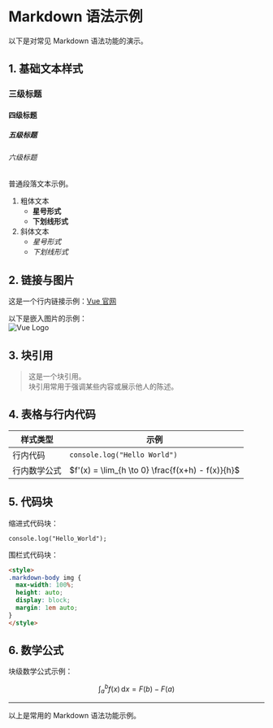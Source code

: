 # Markdown 语法示例

以下是对常见 Markdown 语法功能的演示。

## 1. 基础文本样式

### 三级标题

#### 四级标题

##### 五级标题

###### 六级标题

普通段落文本示例。

1. 粗体文本
    - **星号形式**
    - **下划线形式**
2. 斜体文本
    - *星号形式*
    - *下划线形式*

## 2. 链接与图片

这是一个行内链接示例：[Vue 官网](https://vuejs.org)

以下是嵌入图片的示例：  
![Vue Logo](https://vuejs.org/images/logo.png)

## 3. 块引用

> 这是一个块引用。  
> 块引用常用于强调某些内容或展示他人的陈述。

## 4. 表格与行内代码

| 样式类型          | 示例 |
| ----------------- | ---- |
| 行内代码          | `console.log("Hello World")` |
| 行内数学公式      | $f'(x) = \lim_{h \to 0} \frac{f(x+h) - f(x)}{h}$ |

## 5. 代码块

缩进式代码块：

    console.log("Hello_World");

围栏式代码块：

```html
<style>
.markdown-body img {
  max-width: 100%;
  height: auto;
  display: block;
  margin: 1em auto;
}
</style>
```

## 6. 数学公式

块级数学公式示例：

$$
\int_a^b f(x) \, \mathrm{d}x = F(b) - F(a)
$$

---
以上是常用的 Markdown 语法功能示例。
